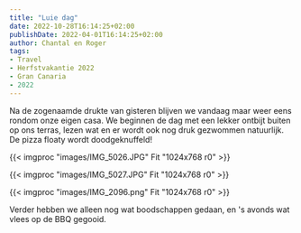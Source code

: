 ```yaml
---
title: "Luie dag"
date: 2022-10-28T16:14:25+02:00
publishDate: 2022-04-01T16:14:25+02:00
author: Chantal en Roger
tags:
- Travel
- Herfstvakantie 2022
- Gran Canaria
- 2022
---
```


Na de zogenaamde drukte van gisteren blijven we vandaag maar weer eens rondom onze eigen casa. We beginnen de dag met een lekker ontbijt buiten op ons terras, lezen wat en er wordt ook nog druk gezwommen natuurlijk. De pizza floaty wordt doodgeknuffeld!

{{< imgproc "images/IMG_5026.JPG" Fit "1024x768 r0" >}}

{{< imgproc "images/IMG_5027.JPG" Fit "1024x768 r0" >}}

{{< imgproc "images/IMG_2096.png" Fit "1024x768 r0" >}}

Verder hebben we alleen nog wat boodschappen gedaan, en 's avonds wat vlees op de BBQ gegooid.
